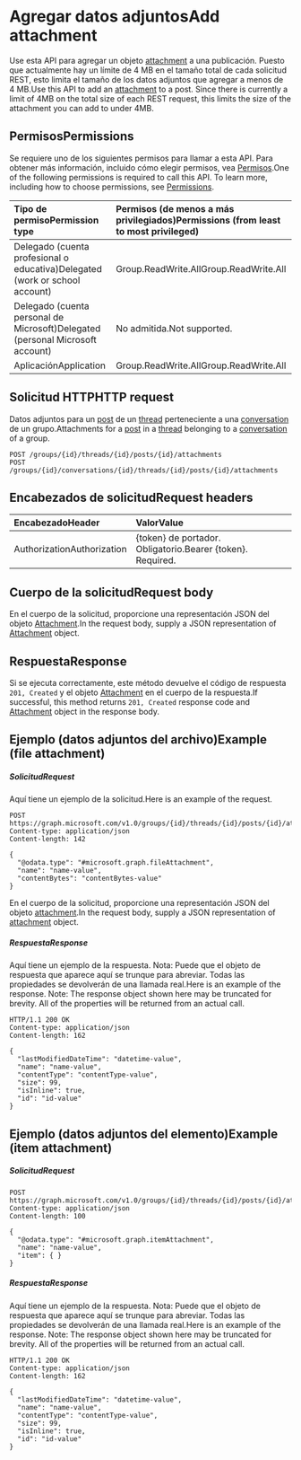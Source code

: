 # <a name="add-attachment"></a><span data-ttu-id="b56f3-101">Agregar datos adjuntos</span><span class="sxs-lookup"><span data-stu-id="b56f3-101">Add attachment</span></span>

<span data-ttu-id="b56f3-p101">Use esta API para agregar un objeto [attachment](../resources/attachment.md) a una publicación. Puesto que actualmente hay un límite de 4 MB en el tamaño total de cada solicitud REST, esto limita el tamaño de los datos adjuntos que agregar a menos de 4 MB.</span><span class="sxs-lookup"><span data-stu-id="b56f3-p101">Use this API to add an [attachment](../resources/attachment.md) to a post. Since there is currently a limit of 4MB on the total size of each REST request, this limits the size of the attachment you can add to under 4MB.</span></span>
## <a name="permissions"></a><span data-ttu-id="b56f3-104">Permisos</span><span class="sxs-lookup"><span data-stu-id="b56f3-104">Permissions</span></span>
<span data-ttu-id="b56f3-p102">Se requiere uno de los siguientes permisos para llamar a esta API. Para obtener más información, incluido cómo elegir permisos, vea [Permisos](../../../concepts/permissions_reference.md).</span><span class="sxs-lookup"><span data-stu-id="b56f3-p102">One of the following permissions is required to call this API. To learn more, including how to choose permissions, see [Permissions](../../../concepts/permissions_reference.md).</span></span>

|<span data-ttu-id="b56f3-107">Tipo de permiso</span><span class="sxs-lookup"><span data-stu-id="b56f3-107">Permission type</span></span>      | <span data-ttu-id="b56f3-108">Permisos (de menos a más privilegiados)</span><span class="sxs-lookup"><span data-stu-id="b56f3-108">Permissions (from least to most privileged)</span></span>              |
|:--------------------|:---------------------------------------------------------|
|<span data-ttu-id="b56f3-109">Delegado (cuenta profesional o educativa)</span><span class="sxs-lookup"><span data-stu-id="b56f3-109">Delegated (work or school account)</span></span> | <span data-ttu-id="b56f3-110">Group.ReadWrite.All</span><span class="sxs-lookup"><span data-stu-id="b56f3-110">Group.ReadWrite.All</span></span>    |
|<span data-ttu-id="b56f3-111">Delegado (cuenta personal de Microsoft)</span><span class="sxs-lookup"><span data-stu-id="b56f3-111">Delegated (personal Microsoft account)</span></span> | <span data-ttu-id="b56f3-112">No admitida.</span><span class="sxs-lookup"><span data-stu-id="b56f3-112">Not supported.</span></span>    |
|<span data-ttu-id="b56f3-113">Aplicación</span><span class="sxs-lookup"><span data-stu-id="b56f3-113">Application</span></span> | <span data-ttu-id="b56f3-114">Group.ReadWrite.All</span><span class="sxs-lookup"><span data-stu-id="b56f3-114">Group.ReadWrite.All</span></span> |

## <a name="http-request"></a><span data-ttu-id="b56f3-115">Solicitud HTTP</span><span class="sxs-lookup"><span data-stu-id="b56f3-115">HTTP request</span></span>
<!-- { "blockType": "ignored" } -->
<span data-ttu-id="b56f3-116">Datos adjuntos para un [post](../resources/post.md) de un [thread](../resources/conversationthread.md) perteneciente a una [conversation](../resources/conversation.md) de un grupo.</span><span class="sxs-lookup"><span data-stu-id="b56f3-116">Attachments for a [post](../resources/post.md) in a [thread](../resources/conversationthread.md) belonging to a [conversation](../resources/conversation.md) of a group.</span></span>
```http
POST /groups/{id}/threads/{id}/posts/{id}/attachments
POST /groups/{id}/conversations/{id}/threads/{id}/posts/{id}/attachments
```
## <a name="request-headers"></a><span data-ttu-id="b56f3-117">Encabezados de solicitud</span><span class="sxs-lookup"><span data-stu-id="b56f3-117">Request headers</span></span>
| <span data-ttu-id="b56f3-118">Encabezado</span><span class="sxs-lookup"><span data-stu-id="b56f3-118">Header</span></span>       | <span data-ttu-id="b56f3-119">Valor</span><span class="sxs-lookup"><span data-stu-id="b56f3-119">Value</span></span> |
|:---------------|:--------|
| <span data-ttu-id="b56f3-120">Authorization</span><span class="sxs-lookup"><span data-stu-id="b56f3-120">Authorization</span></span>  | <span data-ttu-id="b56f3-p103">{token} de portador. Obligatorio.</span><span class="sxs-lookup"><span data-stu-id="b56f3-p103">Bearer {token}. Required.</span></span>  |

## <a name="request-body"></a><span data-ttu-id="b56f3-123">Cuerpo de la solicitud</span><span class="sxs-lookup"><span data-stu-id="b56f3-123">Request body</span></span>
<span data-ttu-id="b56f3-124">En el cuerpo de la solicitud, proporcione una representación JSON del objeto [Attachment](../resources/attachment.md).</span><span class="sxs-lookup"><span data-stu-id="b56f3-124">In the request body, supply a JSON representation of [Attachment](../resources/attachment.md) object.</span></span>

## <a name="response"></a><span data-ttu-id="b56f3-125">Respuesta</span><span class="sxs-lookup"><span data-stu-id="b56f3-125">Response</span></span>

<span data-ttu-id="b56f3-126">Si se ejecuta correctamente, este método devuelve el código de respuesta `201, Created` y el objeto [Attachment](../resources/attachment.md) en el cuerpo de la respuesta.</span><span class="sxs-lookup"><span data-stu-id="b56f3-126">If successful, this method returns `201, Created` response code and [Attachment](../resources/attachment.md) object in the response body.</span></span>

## <a name="example-file-attachment"></a><span data-ttu-id="b56f3-127">Ejemplo (datos adjuntos del archivo)</span><span class="sxs-lookup"><span data-stu-id="b56f3-127">Example (file attachment)</span></span>

##### <a name="request"></a><span data-ttu-id="b56f3-128">Solicitud</span><span class="sxs-lookup"><span data-stu-id="b56f3-128">Request</span></span>
<span data-ttu-id="b56f3-129">Aquí tiene un ejemplo de la solicitud.</span><span class="sxs-lookup"><span data-stu-id="b56f3-129">Here is an example of the request.</span></span>
<!-- {
  "blockType": "request",
  "name": "create_file_attachment_from_post"
}-->
```http
POST https://graph.microsoft.com/v1.0/groups/{id}/threads/{id}/posts/{id}/attachments
Content-type: application/json
Content-length: 142

{
  "@odata.type": "#microsoft.graph.fileAttachment",
  "name": "name-value",
  "contentBytes": "contentBytes-value"
}
```

<span data-ttu-id="b56f3-130">En el cuerpo de la solicitud, proporcione una representación JSON del objeto [attachment](../resources/attachment.md).</span><span class="sxs-lookup"><span data-stu-id="b56f3-130">In the request body, supply a JSON representation of [attachment](../resources/attachment.md) object.</span></span>

##### <a name="response"></a><span data-ttu-id="b56f3-131">Respuesta</span><span class="sxs-lookup"><span data-stu-id="b56f3-131">Response</span></span>
<span data-ttu-id="b56f3-p104">Aquí tiene un ejemplo de la respuesta. Nota: Puede que el objeto de respuesta que aparece aquí se trunque para abreviar. Todas las propiedades se devolverán de una llamada real.</span><span class="sxs-lookup"><span data-stu-id="b56f3-p104">Here is an example of the response. Note: The response object shown here may be truncated for brevity. All of the properties will be returned from an actual call.</span></span>
<!-- {
  "blockType": "response",
  "truncated": true,
  "@odata.type": "microsoft.graph.attachment"
} -->
```http
HTTP/1.1 200 OK
Content-type: application/json
Content-length: 162

{
  "lastModifiedDateTime": "datetime-value",
  "name": "name-value",
  "contentType": "contentType-value",
  "size": 99,
  "isInline": true,
  "id": "id-value"
}
```

## <a name="example-item-attachment"></a><span data-ttu-id="b56f3-135">Ejemplo (datos adjuntos del elemento)</span><span class="sxs-lookup"><span data-stu-id="b56f3-135">Example (item attachment)</span></span>

##### <a name="request"></a><span data-ttu-id="b56f3-136">Solicitud</span><span class="sxs-lookup"><span data-stu-id="b56f3-136">Request</span></span>
<!-- {
  "blockType": "request",
  "name": "create_item_attachment_from_post"
}-->
```http
POST https://graph.microsoft.com/v1.0/groups/{id}/threads/{id}/posts/{id}/attachments
Content-type: application/json
Content-length: 100

{
  "@odata.type": "#microsoft.graph.itemAttachment",
  "name": "name-value",
  "item": { }
}
```

##### <a name="response"></a><span data-ttu-id="b56f3-137">Respuesta</span><span class="sxs-lookup"><span data-stu-id="b56f3-137">Response</span></span>
<span data-ttu-id="b56f3-p105">Aquí tiene un ejemplo de la respuesta. Nota: Puede que el objeto de respuesta que aparece aquí se trunque para abreviar. Todas las propiedades se devolverán de una llamada real.</span><span class="sxs-lookup"><span data-stu-id="b56f3-p105">Here is an example of the response. Note: The response object shown here may be truncated for brevity. All of the properties will be returned from an actual call.</span></span>
<!-- {
  "blockType": "response",
  "truncated": true,
  "@odata.type": "microsoft.graph.attachment"
} -->
```http
HTTP/1.1 200 OK
Content-type: application/json
Content-length: 162

{
  "lastModifiedDateTime": "datetime-value",
  "name": "name-value",
  "contentType": "contentType-value",
  "size": 99,
  "isInline": true,
  "id": "id-value"
}
```


<!-- uuid: 8fcb5dbc-d5aa-4681-8e31-b001d5168d79
2015-10-25 14:57:30 UTC -->
<!-- {
  "type": "#page.annotation",
  "description": "Create Attachment",
  "keywords": "",
  "section": "documentation",
  "tocPath": ""
}-->
